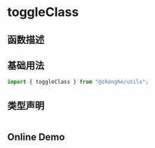 # toggleClass

## 函数描述

## 基础用法

```ts
import { toggleClass } from "@zhonghe/utils";

```

## 类型声明

```ts

```

## Online Demo
